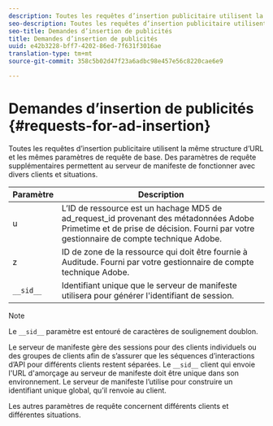 ```yaml
---
description: Toutes les requêtes d’insertion publicitaire utilisent la même structure d’URL et les mêmes paramètres de requête de base. Des paramètres de requête supplémentaires permettent au serveur de manifeste de fonctionner avec divers clients et situations.
seo-description: Toutes les requêtes d’insertion publicitaire utilisent la même structure d’URL et les mêmes paramètres de requête de base. Des paramètres de requête supplémentaires permettent au serveur de manifeste de fonctionner avec divers clients et situations.
seo-title: Demandes d’insertion de publicités
title: Demandes d’insertion de publicités
uuid: e42b3228-bff7-4202-86ed-7f631f3016ae
translation-type: tm+mt
source-git-commit: 358c5b02d47f23a6adbc98e457e56c8220cae6e9

---
```



# Demandes d’insertion de publicités {#requests-for-ad-insertion}

Toutes les requêtes d’insertion publicitaire utilisent la même structure d’URL et les mêmes paramètres de requête de base. Des paramètres de requête supplémentaires permettent au serveur de manifeste de fonctionner avec divers clients et situations.

| Paramètre | Description |
|--- |--- |
| u | L’ID de ressource est un hachage MD5 de ad_request_id provenant des métadonnées Adobe Primetime et de prise de décision. Fourni par votre gestionnaire de compte technique Adobe. |
| z | ID de zone de la ressource qui doit être fournie à Auditude. Fourni par votre gestionnaire de compte technique Adobe. |
| `__sid__` | Identifiant unique que le serveur de manifeste utilisera pour générer l&#39;identifiant de session. |

>[!NOTE]
>
>Le `__sid__` paramètre est entouré de caractères de soulignement doublon.

Le serveur de manifeste gère des sessions pour des clients individuels ou des groupes de clients afin de s’assurer que les séquences d’interactions d’API pour différents clients restent séparées. Le `__sid__` client qui envoie l&#39;URL d&#39;amorçage au serveur de manifeste doit être unique dans son environnement. Le serveur de manifeste l’utilise pour construire un identifiant unique global, qu’il renvoie au client.

Les autres paramètres de requête concernent différents clients et différentes situations.